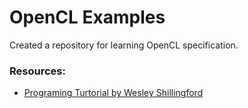 # OpenCL Examples

Created a repository for learning OpenCL specification.

### Resources:
- [Programing Turtorial by Wesley Shillingford](https://www.youtube.com/watch?v=YU_pRT-Be0c&list=PLzy5q1NUJKCJocUKsRxZ0IPz29p38xeM-)
